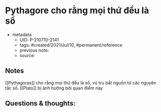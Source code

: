 # Pythagore cho rằng mọi thứ đều là số

- metadata
	- UID: P-210710-2141
	- tags: #created/2021/Jul/10, #permanent/reference
	- previous note: 
	- source: 

## Notes
[[Pythagoras]] cho rằng mọi thứ đều là số, vũ trụ bắt nguồn từ các nguyên tắc số. 
[[Plato]] bị ảnh hưởng bởi quan điểm này
## Questions & thoughts:

